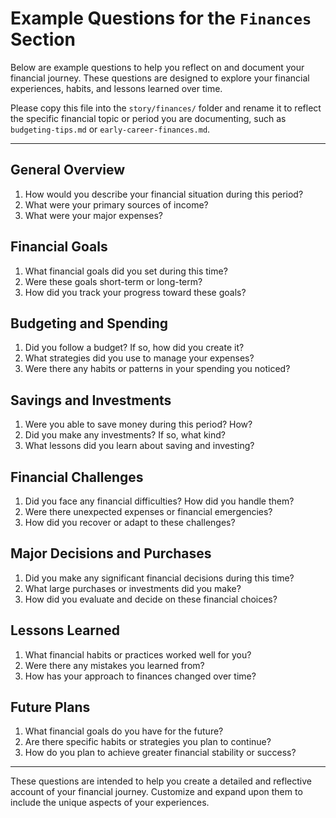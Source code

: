 # Example Questions for the `Finances` Section

Below are example questions to help you reflect on and document your financial journey. These questions are designed to explore your financial experiences, habits, and lessons learned over time.

Please copy this file into the `story/finances/` folder and rename it to reflect the specific financial topic or period you are documenting, such as `budgeting-tips.md` or `early-career-finances.md`.

---

## **General Overview**
1. How would you describe your financial situation during this period?
2. What were your primary sources of income?
3. What were your major expenses?

## **Financial Goals**
1. What financial goals did you set during this time?
2. Were these goals short-term or long-term?
3. How did you track your progress toward these goals?

## **Budgeting and Spending**
1. Did you follow a budget? If so, how did you create it?
2. What strategies did you use to manage your expenses?
3. Were there any habits or patterns in your spending you noticed?

## **Savings and Investments**
1. Were you able to save money during this period? How?
2. Did you make any investments? If so, what kind?
3. What lessons did you learn about saving and investing?

## **Financial Challenges**
1. Did you face any financial difficulties? How did you handle them?
2. Were there unexpected expenses or financial emergencies?
3. How did you recover or adapt to these challenges?

## **Major Decisions and Purchases**
1. Did you make any significant financial decisions during this time?
2. What large purchases or investments did you make?
3. How did you evaluate and decide on these financial choices?

## **Lessons Learned**
1. What financial habits or practices worked well for you?
2. Were there any mistakes you learned from?
3. How has your approach to finances changed over time?

## **Future Plans**
1. What financial goals do you have for the future?
2. Are there specific habits or strategies you plan to continue?
3. How do you plan to achieve greater financial stability or success?

---

These questions are intended to help you create a detailed and reflective account of your financial journey. Customize and expand upon them to include the unique aspects of your experiences.
